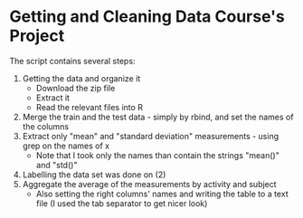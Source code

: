 # Getting and Cleaning Data Course's Project

The script contains several steps:
1. Getting the data and organize it
	* Download the zip file
	* Extract it
	* Read the relevant files into R
2. Merge the train and the test data - simply by rbind, and set the names of the columns
3. Extract only "mean" and "standard deviation" measurements - using grep on the names of x
	* Note that I took only the names than contain the strings "mean()" and "std()"
4. Labelling the data set was done on (2)
5. Aggregate the average of the measurements by activity and subject
	* Also setting the right columns' names and writing the table to a text file (I used the tab separator to get nicer look) 